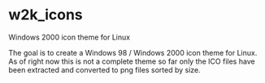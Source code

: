 # w2k_icons
Windows 2000 icon theme for Linux

The goal is to create a Windows 98 / Windows 2000 icon theme for Linux. As of right now this is not a complete theme so far only the ICO files have been extracted and converted to png files sorted by size.

